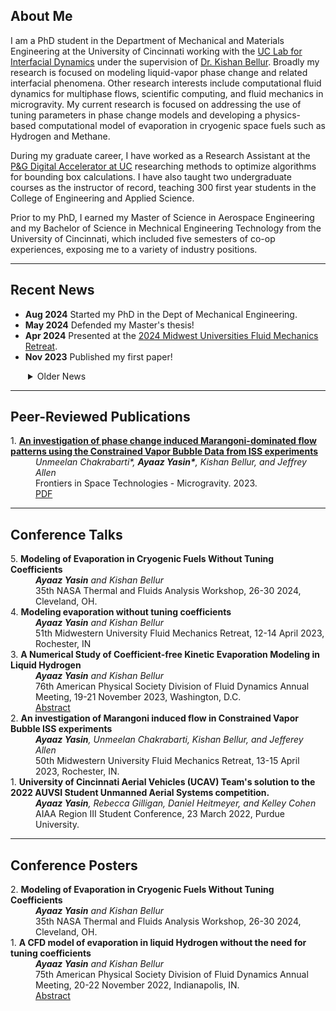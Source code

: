 <h2 id="about">About Me</h2>

I am a PhD student in the Department of Mechanical and Materials Engineering at the University of Cincinnati working with the <a href="https://ceas.uc.edu/research/centers-labs/lab-for-interfacial-dynamics.html" target="_blank">UC Lab for Interfacial Dynamics</a> under the supervision of <a href="https://researchdirectory.uc.edu/p/bellurkn" target="_blank">Dr. Kishan Bellur</a>. Broadly my research is focused on modeling liquid-vapor phase change and related interfacial phenomena. Other research interests include computational fluid dynamics for multiphase flows, scientific computing, and fluid mechanics in microgravity. My current research is focused on addressing the use of tuning parameters in phase change models and developing a physics-based computational model of evaporation in cryogenic space fuels such as Hydrogen and Methane. 

During my graduate career, I have worked as a Research Assistant at the <a href="https://ceas.uc.edu/research/centers-labs/uc-simulation-center.html" target="_blank">P&G Digital Accelerator at UC</a> researching methods to optimize algorithms for bounding box calculations. I have also taught two undergraduate courses as the instructor of record, teaching 300 first year students in the College of Engineering and Applied Science.

Prior to my PhD, I earned my Master of Science in Aerospace Engineering and my Bachelor of Science in Mechnical Engineering Technology from the University of Cincinnati, which included five semesters of co-op experiences, exposing me to a variety of industry positions. 

***
<h2 id="news">Recent News</h2>
<ul class="less_space">
    <li><strong>Aug 2024</strong> Started my PhD in the Dept of Mechanical Engineering.</li>
    <li><strong>May 2024</strong> Defended my Master's thesis!</li> 
    <li><strong>Apr 2024</strong> Presented at the <a href="http://mufmech.org/archive/programs/2024_Program.pdf" target="_blank">2024 Midwest Universities Fluid Mechanics Retreat</a>.</li> 
    <li><strong>Nov 2023</strong> Published my first paper!</li> 
</ul>
<details style="margin-left: 28px;" class="less_space">
<summary>Older News</summary>
<ul style="margin-left: -28px;">
    <li><strong>Nov 2023</strong> Presented at the <a href="https://meetings.aps.org/Meeting/DFD23/Session/R36.8" target="_blank">2023 American Physical Society Division of Fluid Dynamics</a> conference.</li> 
    <li><strong>Aug 2023</strong> Started teaching ENED 1100 and 1120 Foundations of Engineering Design Thinking as the instructor of record.</li>
    <li><strong>Apr 2023</strong> Presented at the <a href="http://mufmech.org/archive/programs/2023_Program.pdf" target="_blank">2023 Midwest Universities Fluid Mechanics Retreat</a>.</li> 
    <li><strong>Jan 2023</strong> Started a Graduate Assistantship with the Dept of Engineering and Computing Education.</li>
    <li><strong>Nov 2022</strong> Presented a poster at the <a href="https://meetings.aps.org/Meeting/DFD22/Session/S01.24" target="_blank">2023 American Physical Society Division of Fluid Dynamics</a> conference.</li>
    <li><strong>Oct 2022</strong> Started a Research Assistantship at the <a href="https://ceas.uc.edu/research/centers-labs/uc-simulation-center.html" target="_blank">P&G Digital Accelerator</a>.</li>
    <li><strong>Aug 2022</strong> Started my Master's in the Dept of Aerospace Engineering.</li>
</ul>
</details>

*** 
<h2 id="publications">Peer-Reviewed Publications</h2>

<dl>
    <dt>1. <a href="https://www.frontiersin.org/journals/space-technologies/articles/10.3389/frspt.2023.1263496/full" target="_blank"><b>An investigation of phase change induced Marangoni-dominated flow patterns using the Constrained Vapor Bubble Data from ISS experiments</b></a></dt>
    <dd><i>Unmeelan Chakrabarti*, <b>Ayaaz Yasin*</b>, Kishan Bellur, and Jeffrey Allen</i></dd>
    <dd>Frontiers in Space Technologies - Microgravity. 2023.</dd>
    <dd><a href="assets/files/chakrabarti_2023.pdf" target="_blank">PDF</a></dd>
</dl>

***
<h2 id="talks">Conference Talks</h2>
<dl>
<!---->
    <dt>5. <b>Modeling of Evaporation in Cryogenic Fuels Without Tuning Coefficients</b></dt>
    <dd><i><b>Ayaaz Yasin</b> and Kishan Bellur</i></dd>
    <dd>35th NASA Thermal and Fluids Analysis Workshop, 26-30 2024, Cleveland, OH.</dd>
<!---->
    <dt>4. <b>Modeling evaporation without tuning coefficients</b></dt>
    <dd><i><b>Ayaaz Yasin</b> and Kishan Bellur</i></dd>
    <dd>51th Midwestern University Fluid Mechanics Retreat, 12-14 April 2023, Rochester, IN</dd>
<!---->
    <dt>3. <b>A Numerical Study of Coefficient-free Kinetic Evaporation Modeling in Liquid Hydrogen</b></dt>
    <dd><i><b>Ayaaz Yasin</b> and Kishan Bellur</i></dd>
    <dd>76th American Physical Society Division of Fluid Dynamics Annual Meeting, 19-21 November 2023, Washington, D.C.</dd>
    <dd><a href="https://meetings.aps.org/Meeting/DFD23/Session/R36.8" target="_blank">Abstract</a></dd>
<!---->
    <dt>2. <b>An investigation of Marangoni induced flow in Constrained Vapor Bubble ISS experiments</b></dt>
    <dd><i><b>Ayaaz Yasin</b>, Unmeelan Chakrabarti, Kishan Bellur, and Jefferey Allen</i></dd>
    <dd>50th Midwestern University Fluid Mechanics Retreat, 13-15 April 2023, Rochester, IN.</dd>
<!---->
    <dt>1. <b>University of Cincinnati Aerial Vehicles (UCAV) Team's solution to the 2022 AUVSI Student Unmanned Aerial Systems competition.</b></dt>
    <dd><i><b>Ayaaz Yasin</b>, Rebecca Gilligan, Daniel Heitmeyer, and Kelley Cohen</i></dd>
    <dd>AIAA Region III Student Conference, 23 March 2022, Purdue University.</dd>
</dl>

***
<h2 id="posters">Conference Posters</h2>
<dl>
<!---->
    <dt>2. <b>Modeling of Evaporation in Cryogenic Fuels Without Tuning Coefficients</b></dt>
    <dd><i><b>Ayaaz Yasin</b> and Kishan Bellur</i></dd>
    <dd>35th NASA Thermal and Fluids Analysis Workshop, 26-30 2024, Cleveland, OH.</dd>
<!---->
    <dt>1. <b>A CFD model of evaporation in liquid Hydrogen without the need for tuning coefficients</b></dt>
    <dd><i><b>Ayaaz Yasin</b> and Kishan Bellur</i></dd>
    <dd>75th American Physical Society Division of Fluid Dynamics Annual Meeting, 20-22 November 2022, Indianapolis, IN.</dd>
    <dd><a href="https://meetings.aps.org/Meeting/DFD22/Session/S01.24" target="_blank">Abstract</a></dd>
</dl>